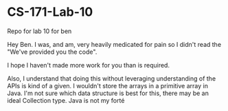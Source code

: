 # CS-171-Lab-10
Repo for lab 10 for ben

Hey Ben. I was, and am, very heavily medicated for pain so I didn't read the "We've provided you the code".

I hope I haven't made more work for you than is required.

Also, I understand that doing this without leveraging understanding of the APIs is kind of a given. I wouldn't store the arrays in a primitive array in Java. I'm not sure which data structure is best for this, there may be an ideal Collection type. Java is not my forté